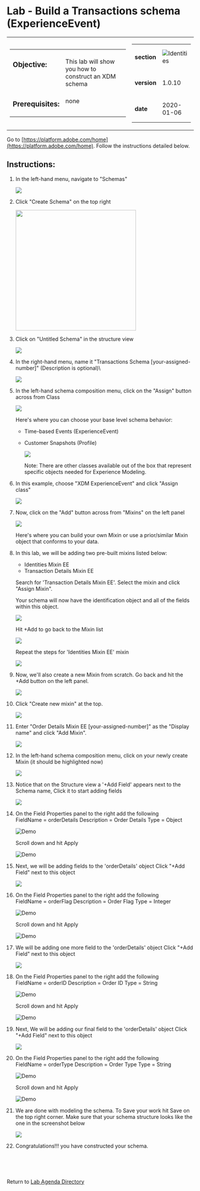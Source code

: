# Lab - Build a Transactions schema (ExperienceEvent)

<table style="border-collapse: collapse; border: none;" class="tab" cellspacing="0" cellpadding="0">

<tr style="border: none;">

<div align="left">
<td width="600" style="border: none;">
<table>
<tbody valign="top">
      <tr width="500">
            <td valign="top"><h3>Objective:</h3></td>
            <td valign="top"><br>This  lab will show you how to construct an XDM schema
            </td>
     </tr>
     <tr width="500">
           <td valign="top"><h3>Prerequisites:</h3></td>
           <td valign="top"><br>none
           </td>
     </tr>
</tbody>
</table>
</td>
</div>

<div align="right">
<td style="border: none;" valign="top">

<table>
<tbody valign="top">
      <tr>
            <td valign="middle" height="70"><b>section</b></td>
            <td valign="middle" height="70"><img src="https://github.com/adobe/AEP-Hands-on-Labs/blob/master/assets/images/left_hand_nav_menu_schemas.png?raw=true" alt="Identities"></td>
      </tr>
      <tr>
            <td valign="middle" height="70"><b>version</b></td>
            <td valign="middle" height="70">1.0.10</td>
      </tr>
      <tr>
            <td valign="middle" height="70"><b>date</b></td>
            <td valign="middle" height="70">2020-01-06</td>
      </tr>
</tbody>
</table>
</td>
</div>

</tr>
</table>

Go to [https://platform.adobe.com/home](https://platform.adobe.com/home). Follow the instructions detailed below.

## Instructions:

1. In the left-hand menu, navigate to "Schemas"


      <kbd><img src="./images/schemahome.png"  /></kdb>

2. Click "Create Schema" on the top right


      <kbd><img src="./images/schemacreate.png" width="324" /></kdb>

3. Click on "Untitled Schema" in the structure view


    <kbd><img src="./images/schemaname.png"  /></kdb>

4. In the right-hand menu, name it "Transactions Schema [your-assigned-number]" (Description is optional)\


    <kbd><img src="./images/schemaname1.png"  /></kdb>
   
5. In the left-hand schema composition menu, click on the "Assign" button across from Class

   <kbd><img src="./images/schemaclassassign.png"  /></kdb>


    Here's where you can choose your base level schema behavior:
    - Time-based Events (ExperienceEvent)
    - Customer Snapshots (Profile)


      <kbd><img src="./images/schemaclass.png"  /></kdb>


      Note: There are other classes available out of the box that represent specific objects needed for Experience Modeling.

6. In this example, choose "XDM ExperienceEvent" and click "Assign class"


      <kbd><img src="./images/schemaclass1.png"  /></kdb>

7. Now, click on the "Add" button across from "Mixins" on the left panel


    <kbd><img src="./images/schemamixin.png"  /></kdb>


      Here's where you can build your own Mixin or use a prior/similar Mixin object that conforms to your data.

8. In this lab, we will be adding two pre-built mixins listed below:

   - Identities Mixin EE
   - Transaction Details Mixin EE

   Search for 'Transaction Details Mixin EE'. Select the mixin and click "Assign Mixin".

   Your schema will now have the identification object and all of the fields within this object.

   <kbd><img src="./images/schemamixin2.png"  /></kdb>

   Hit +Add to go back to the Mixin list

   <kbd><img src="./images/schemamixin3.png"  /></kdb>

   Repeat the steps for 'Identities Mixin EE' mixin

   <kbd><img src="./images/schemamixin4.png"  /></kdb>

9. Now, we'll also create a new Mixin from scratch. Go back and hit the +Add button on the left panel.

   <kbd><img src="./images/schemamixin6.png"  /></kdb>

10. Click "Create new mixin" at the top.


      <kbd><img src="./images/schemamixin7.png"  /></kdb>

11. Enter "Order Details Mixin EE [your-assigned-number]" as the "Display name" and click "Add Mixin".


    <kbd><img src="./images/schemamixin8.png"  /></kdb>
    
12. In the left-hand schema composition menu, click on your newly create Mixin (it should be highlighted now)


    <kbd><img src="./images/schemamixin9.png"  /></kdb>

13. Notice that on the Structure view a '+Add Field' appears next to the Schema name, Click it to start adding fields


    <kbd><img src="./images/schemamixin10.png"  /></kdb>

14. On the Field Properties panel to the right add the following  
     FieldName = orderDetails
    Description = Order Details
    Type = Object


    ![Demo](./images/schemamixin11.png)


    Scroll  down and hit Apply


    ![Demo](./images/schemaapply.png)

15. Next, we will be adding fields to the 'orderDetails' object Click "+Add Field" next to this object

    <kbd><img src="./images/schemamixin12.png"  /></kdb>

16. On the Field Properties panel to the right add the following  
    FieldName = orderFlag
    Description = Order Flag
    Type = Integer


     ![Demo](./images/schemamixin13.png)


     Scroll down and hit Apply


    ![Demo](./images/schemaapply.png)

17. We will be adding one more field to the 'orderDetails' object Click "+Add Field" next to this object


    <kbd><img src="./images/schemamixin12.png"  /></kdb>

18. On the Field Properties panel to the right add the following  
     FieldName = orderID
    Description = Order ID
    Type = String

    ![Demo](./images/schemamixin14.png)


    Scroll down and hit Apply


    ![Demo](./images/schemaapply.png)

19. Next, We will be adding our final field to the 'orderDetails' object Click "+Add Field" next to this object

    <kbd><img src="./images/schemamixin15.png"  /></kdb>

20. On the Field Properties panel to the right add the following  
     FieldName = orderType
    Description = Order Type
    Type = String


    ![Demo](./images/schemamixin15.png)


    Scroll down and hit Apply


    ![Demo](./images/schemaapply.png)

21. We are done with modeling the schema. To Save your work hit Save on the top right corner. Make sure that your schema structure looks like the one in the screenshot below

    <kbd><img src="./images/schemafinal.png"  /></kdb>

22. Congratulations!!! you have constructed your schema.

<br>
<br>
<br>

Return to [Lab Agenda Directory](https://github.com/adobe/AEP-Hands-on-Labs/blob/master/labs/fsi/README.md#lab-agenda)
